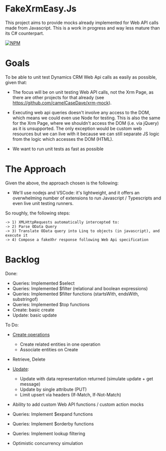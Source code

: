 ﻿# FakeXrmEasy.Js

This project aims to provide mocks already implemented for Web API calls made from Javascript. This is a work in progress and way less mature than its C# counterpart.

[![NPM](https://img.shields.io/npm/v/fakexrmeasy.svg)](https://www.npmjs.com/package/fakexrmeasy)


# Goals

To be able to unit test Dynamics CRM Web Api calls as easily as possible, given that:

- The focus will be on unit testing Web API calls, not the Xrm Page, as there are other projects for that already (see https://github.com/camelCaseDave/xrm-mock).

- Executing web api queries doesn't involve any access to the DOM, which means we could even use Node for testing. 
  This is also the same for the Xrm Page, where we shouldn't access the DOM (i.e. via jQuery) as it is unsupported.
  The only exception would be custom web resources but we can live with it because we can still separate JS logic
  from the logic which accesses the DOM (HTML). 
- We want to run unit tests as fast as possible
 


# The Approach

Given the above, the approach chosen is the following:

- We'll use nodejs and VSCode: it's lightweight, and it offers an overwhelming number of extensions to run Javascript / Typescripts and even live unit testing runners.


So roughly, the following steps:

    -> 1) XMLHttpRequests automatically intercepted to:
    -> 2) Parse OData Query 
    -> 3) Translate OData query into Linq to objects (in javascript), and execute it 
    -> 4) Compose a fakeXhr response following Web Api specification

# Backlog

Done:
- Queries: Implemented $select
- Queries: Implemented $filter (relational and boolean expressions)
- Queries: Implemented $filter functions (startsWith, endsWith, substringof)
- Queries: Implemented $top functions
- Create: basic create
- Update: basic update

To Do:
- [Create operations](https://msdn.microsoft.com/en-us/library/gg328090.aspx)
     * Create related entities in one operation
     * Associate entities on Create

- Retrieve, Delete
- [Update](https://docs.microsoft.com/en-us/dynamics365/customer-engagement/developer/webapi/update-delete-entities-using-web-api):

     * Update with data representation returned (simulate update + get message)
     * Update by single attribute (PUT)
     * Limit upsert via headers (If-Match, If-Not-Match)
     
- Ability to add custom Web API functions / custom action mocks
- Queries: Implement $expand functions
- Queries: Implement $orderby functions 
- Queries: Implement lookup filtering
- Optimistic concurrency simulation



    
